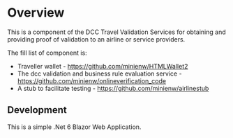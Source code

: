 ﻿# Overview
This is a component of the DCC Travel Validation Services for obtaining and providing proof of validation to an airline or service providers.

The fill list of component is:

* Traveller wallet - https://github.com/minienw/HTMLWallet2
* The dcc validation and business rule evaluation service - https://github.com/minienw/onlineverification_code
* A stub to facilitate testing - https://github.com/minienw/airlinestub





## Development

This is a simple .Net 6 Blazor Web Application.